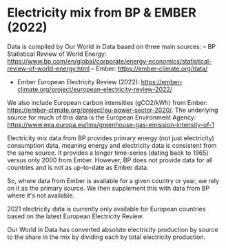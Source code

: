 # Electricity mix from BP & EMBER (2022)

Data is compiled by Our World in Data based on three main sources: 
– BP Statistical Review of World Energy: https://www.bp.com/en/global/corporate/energy-economics/statistical-review-of-world-energy.html
– Ember: https://ember-climate.org/data/
- Ember European Electricity Review (2022): https://ember-climate.org/project/european-electricity-review-2022/

We also include European carbon intensities (gCO2/kWh) from Ember: https://ember-climate.org/project/eu-power-sector-2020/. The underlying source for much of this data is the European Environment Agency: https://www.eea.europa.eu/ims/greenhouse-gas-emission-intensity-of-1 

Electricity mix data from BP provides primary energy (not just electricity) consumption data, meaning energy and electricity data is consistent from the same source. It provides a longer time-series (dating back to 1965) versus only 2000 from Ember. However, BP does not provide data for all countries and is not as up-to-date as Ember data.

So, where data from Ember is available for a given country or year, we rely on it as the primary source. We then supplement this with data from BP where it's not available.

2021 electricity data is currently only available for European countries based on the latest European Electricity Review.

Our World in Data has converted absolute electricity production by source to the share in the mix by dividing each by total electricity production.